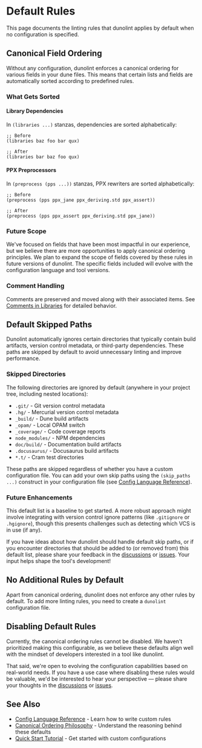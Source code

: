 # Default Rules

This page documents the linting rules that dunolint applies by default when no configuration is specified.

## Canonical Field Ordering

Without any configuration, dunolint enforces a canonical ordering for various fields in your dune files. This means that certain lists and fields are automatically sorted according to predefined rules.

### What Gets Sorted

#### Library Dependencies
In `(libraries ...)` stanzas, dependencies are sorted alphabetically:

```dune
;; Before
(libraries baz foo bar qux)

;; After
(libraries bar baz foo qux)
```

#### PPX Preprocessors
In `(preprocess (pps ...))` stanzas, PPX rewriters are sorted alphabetically:

```dune
;; Before
(preprocess (pps ppx_jane ppx_deriving.std ppx_assert))

;; After
(preprocess (pps ppx_assert ppx_deriving.std ppx_jane))
```

### Future Scope

We've focused on fields that have been most impactful in our experience, but we believe there are more opportunities to apply canonical ordering principles. We plan to expand the scope of fields covered by these rules in future versions of dunolint. The specific fields included will evolve with the configuration language and tool versions.

### Comment Handling

Comments are preserved and moved along with their associated items. See [Comments in Libraries](../explanation/linting-equilibrium/comments-in-libraries.md) for detailed behavior.

## Default Skipped Paths

Dunolint automatically ignores certain directories that typically contain build artifacts, version control metadata, or third-party dependencies. These paths are skipped by default to avoid unnecessary linting and improve performance.

### Skipped Directories

The following directories are ignored by default (anywhere in your project tree, including nested locations):

- `.git/` - Git version control metadata
- `.hg/` - Mercurial version control metadata
- `_build/` - Dune build artifacts
- `_opam/` - Local OPAM switch
- `_coverage/` - Code coverage reports
- `node_modules/` - NPM dependencies
- `doc/build/` - Documentation build artifacts
- `.docusaurus/` - Docusaurus build artifacts
- `*.t/` - Cram test directories

These paths are skipped regardless of whether you have a custom configuration file. You can add your own skip paths using the `(skip_paths ...)` construct in your configuration file (see [Config Language Reference](config/README.md)).

### Future Enhancements

This default list is a baseline to get started. A more robust approach might involve integrating with version control ignore patterns (like `.gitignore` or `.hgignore`), though this presents challenges such as detecting which VCS is in use (if any).

If you have ideas about how dunolint should handle default skip paths, or if you encounter directories that should be added to (or removed from) this default list, please share your feedback in the [discussions](https://github.com/mbarbin/dunolint/discussions) or [issues](https://github.com/mbarbin/dunolint/issues). Your input helps shape the tool's development!

## No Additional Rules by Default

Apart from canonical ordering, dunolint does not enforce any other rules by default. To add more linting rules, you need to create a `dunolint` configuration file.

## Disabling Default Rules

Currently, the canonical ordering rules cannot be disabled. We haven't prioritized making this configurable, as we believe these defaults align well with the mindset of developers interested in a tool like dunolint.

That said, we're open to evolving the configuration capabilities based on real-world needs. If you have a use case where disabling these rules would be valuable, we'd be interested to hear your perspective — please share your thoughts in the [discussions](https://github.com/mbarbin/dunolint/discussions) or [issues](https://github.com/mbarbin/dunolint/issues).

## See Also

- [Config Language Reference](config/README.md) - Learn how to write custom rules
- [Canonical Ordering Philosophy](../explanation/canonical-ordering.md) - Understand the reasoning behind these defaults
- [Quick Start Tutorial](../tutorials/quick-start/README.md) - Get started with custom configurations
